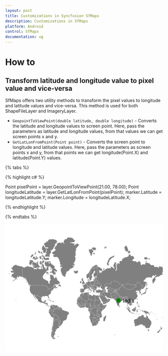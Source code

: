 ```yaml
---
layout: post
title: Customizations in Syncfusion SfMaps
description: Customizations in SfMaps
platform: Android
control: SfMaps
documentation: ug
---
```


# How to

## Transform latitude and longitude value to pixel value and vice-versa

SfMaps offers two utility methods to transform the pixel values to longitude and latitude values and vice-versa. This method is used for both ShapeFileLayer and ImageryLayer.

* `GeopointToViewPoint(double latitude, double longitude)` - Converts the latitude and longitude values to screen point. Here, pass the parameters as latitude and longitude values, from that values we can get screen points x and y.
* `GetLatLonFromPoint(Point point)` - Converts the screen point to longitude and latitude values. Here, pass the parameters as screen points x and y, from that points we can get longitude(Point.X) and latitude(Point.Y) values.

{% tabs %}

{% highlight c# %}

Point pixelPoint = layer.GeopointToViewPoint(21.00, 78.00);
Point longitudeLatitude = layer.GetLatLonFromPoint(pixelPoint);
marker.Latitude = longitudeLatitude.Y;
marker.Longitude = longitudeLatitude.X;

{% endhighlight %}

{% endtabs %}

![Latitude longitude to point and vice versa in Xamarin.Android Maps](Images/PixelToLatLonViceVersa.png)